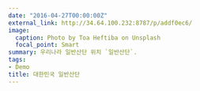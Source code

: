 ```yaml
---
date: "2016-04-27T00:00:00Z"
external_link: http://34.64.100.232:8787/p/addf0ec6/
image:
  caption: Photo by Toa Heftiba on Unsplash
  focal_point: Smart
summary: 우리나라 일반산단 위치 `일반산단`.
tags:
- Demo
title: 대한민국 일반산단
---
```

